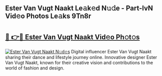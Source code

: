## Ester Van Vugt Naakt Le𝚊k𝚎d N𝚞𝚍e - Part-lvN Vid𝚎o Photos Le𝚊ks 9Tn8r

# <h2><a href="http://fb2pug0.evod.top/?m=Ester+Van+Vugt+Naakt">🔗 👉🔴 Ester Van Vugt Naakt Vid𝚎o Ph𝚘t𝚘s</a></h2>

[![Ester Van Vugt Naakt N𝚞d𝚎s](https://i.imgur.com/8V9OHl7.gif)](http://fb2pug0.evod.top/?m=Ester+Van+Vugt+Naakt)
Digital influencer Ester Van Vugt Naakt sharing their dance and lifestyle journey online. Innovative designer Ester Van Vugt Naakt, known for their creative vision and contributions to the world of fashion and design. 
